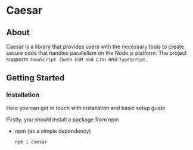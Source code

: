 # Caesar



## About 
Caesar is a library that provides users with the necessary tools to create 
secure code that handles parallelism on the Node.js platform. 
The project supports `JavaScript (both ESM and CJS)` and `TypeScript`.

## Getting Started
### Installation

Here you can get in touch with installation and basic setup guide

Firstly, you should install a package from npm
* npm (as a simple dependency)
  ```sh
  npm i caesar
  ```